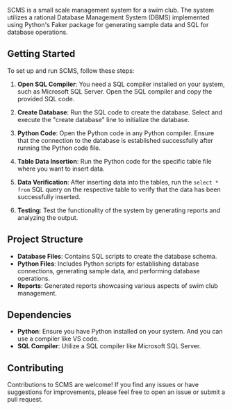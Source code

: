 SCMS is a small scale management system for a swim club. The system utilizes a rational Database Management System (DBMS) implemented using Python's Faker package for generating sample data and SQL for database operations.

## Getting Started
To set up and run SCMS, follow these steps:

1. **Open SQL Compiler**: You need a SQL compiler installed on your system, such as Microsoft SQL Server. Open the SQL compiler and copy the provided SQL code.

2. **Create Database**: Run the SQL code to create the database. Select and execute the "create database" line to initialize the database.

3. **Python Code**: Open the Python code in any Python compiler. Ensure that the connection to the database is established successfully after running the Python code file.

4. **Table Data Insertion**: Run the Python code for the specific table file where you want to insert data.

5. **Data Verification**: After inserting data into the tables, run the `select * from` SQL query on the respective table to verify that the data has been successfully inserted.

6. **Testing**: Test the functionality of the system by generating reports and analyzing the output.

## Project Structure
- **Database Files**: Contains SQL scripts to create the database schema.
- **Python Files**: Includes Python scripts for establishing database connections, generating sample data, and performing database operations.
- **Reports**: Generated reports showcasing various aspects of swim club management.

## Dependencies
- **Python**: Ensure you have Python installed on your system. And you can use a compiler like VS code.
- **SQL Compiler**: Utilize a SQL compiler like Microsoft SQL Server.

## Contributing
Contributions to SCMS are welcome! If you find any issues or have suggestions for improvements, please feel free to open an issue or submit a pull request.

